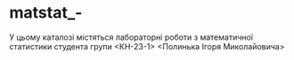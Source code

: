# matstat_-
У цьому каталозі містяться лабораторні роботи з математичної статистики студента групи &lt;КН-23-1> &lt;Полинька Ігоря Миколайовича>
